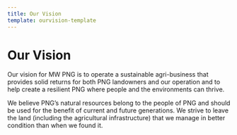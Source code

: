 ```yaml
---
title: Our Vision
template: ourvision-template
---
```


# Our Vision

Our vision for MW PNG is to operate a sustainable agri-business that provides solid returns for both PNG landowners and our operation and to help create a resilient PNG where people and the environments can thrive.

We believe PNG’s natural resources belong to the people of PNG and should be used for the benefit of current and future generations. We strive to leave the land (including the agricultural infrastructure) that we manage in better condition than when we found it.